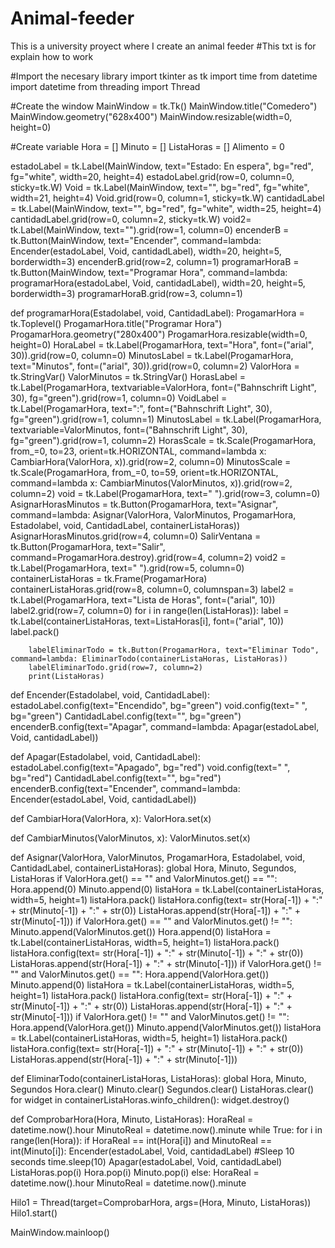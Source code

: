 # Animal-feeder
This is a university proyect where I create an animal feeder 
#This txt is for explain how to work


  #Import the necesary library
import tkinter as tk
import time
from datetime import datetime
from threading import Thread


  #Create the window
MainWindow = tk.Tk()
MainWindow.title("Comedero")
MainWindow.geometry("628x400")
MainWindow.resizable(width=0, height=0)


  #Create variable 
Hora  = []
Minuto = []
ListaHoras = []
Alimento = 0

estadoLabel = tk.Label(MainWindow, text="Estado: En espera", bg="red", fg="white", width=20, height=4)
estadoLabel.grid(row=0, column=0, sticky=tk.W)
Void = tk.Label(MainWindow, text="", bg="red", fg="white", width=21, height=4)
Void.grid(row=0, column=1, sticky=tk.W)
cantidadLabel = tk.Label(MainWindow, text="", bg="red", fg="white", width=25, height=4)
cantidadLabel.grid(row=0, column=2, sticky=tk.W)
void2= tk.Label(MainWindow, text="").grid(row=1, column=0)
encenderB = tk.Button(MainWindow, text="Encender", command=lambda: Encender(estadoLabel, Void, cantidadLabel), width=20, height=5, borderwidth=3)
encenderB.grid(row=2, column=1)
programarHoraB = tk.Button(MainWindow, text="Programar Hora", command=lambda: programarHora(estadoLabel, Void, cantidadLabel), width=20, height=5, borderwidth=3)
programarHoraB.grid(row=3, column=1)

def programarHora(Estadolabel, void, CantidadLabel):
        ProgamarHora = tk.Toplevel()
        ProgamarHora.title("Programar Hora")
        ProgamarHora.geometry("280x400")
        ProgamarHora.resizable(width=0, height=0)
        HoraLabel = tk.Label(ProgamarHora, text="Hora", font=("arial", 30)).grid(row=0, column=0)
        MinutosLabel = tk.Label(ProgamarHora, text="Minutos", font=("arial", 30)).grid(row=0, column=2)
        ValorHora = tk.StringVar()
        ValorMinutos = tk.StringVar()
        HorasLabel = tk.Label(ProgamarHora, textvariable=ValorHora, font=("Bahnschrift Light", 30), fg="green").grid(row=1, column=0)
        VoidLabel = tk.Label(ProgamarHora, text=":", font=("Bahnschrift Light", 30), fg="green").grid(row=1, column=1)
        MinutosLabel = tk.Label(ProgamarHora, textvariable=ValorMinutos, font=("Bahnschrift Light", 30), fg="green").grid(row=1, column=2)
        HorasScale = tk.Scale(ProgamarHora, from_=0, to=23, orient=tk.HORIZONTAL, command=lambda x: CambiarHora(ValorHora, x)).grid(row=2, column=0)
        MinutosScale = tk.Scale(ProgamarHora, from_=0, to=59, orient=tk.HORIZONTAL, command=lambda x: CambiarMinutos(ValorMinutos, x)).grid(row=2, column=2)
        void = tk.Label(ProgamarHora, text=" ").grid(row=3, column=0)
        AsignarHorasMinutos = tk.Button(ProgamarHora, text="Asignar", command=lambda: Asignar(ValorHora, ValorMinutos, ProgamarHora, Estadolabel, void, CantidadLabel, containerListaHoras))
        AsignarHorasMinutos.grid(row=4, column=0)
        SalirVentana = tk.Button(ProgamarHora, text="Salir", command=ProgamarHora.destroy).grid(row=4, column=2)
        void2 = tk.Label(ProgamarHora, text=" ").grid(row=5, column=0)
        containerListaHoras = tk.Frame(ProgamarHora)
        containerListaHoras.grid(row=8, column=0, columnspan=3)
        label2 = tk.Label(ProgamarHora, text="Lista de Horas", font=("arial", 10))
        label2.grid(row=7, column=0)
        for i in range(len(ListaHoras)):
                label = tk.Label(containerListaHoras, text=ListaHoras[i], font=("arial", 10))
                label.pack()

        labelEliminarTodo = tk.Button(ProgamarHora, text="Eliminar Todo", command=lambda: EliminarTodo(containerListaHoras, ListaHoras))
        labelEliminarTodo.grid(row=7, column=2)
        print(ListaHoras)

        

def Encender(Estadolabel, void, CantidadLabel):
    estadoLabel.config(text="Encendido", bg="green")
    void.config(text=" ", bg="green")
    CantidadLabel.config(text="", bg="green")
    encenderB.config(text="Apagar", command=lambda: Apagar(estadoLabel, Void, cantidadLabel))


def Apagar(Estadolabel, void, CantidadLabel):
    estadoLabel.config(text="Apagado", bg="red")
    void.config(text=" ", bg="red")
    CantidadLabel.config(text="", bg="red")
    encenderB.config(text="Encender", command=lambda: Encender(estadoLabel, Void, cantidadLabel))


def CambiarHora(ValorHora, x):
    ValorHora.set(x)

def CambiarMinutos(ValorMinutos, x):
    ValorMinutos.set(x)

def Asignar(ValorHora, ValorMinutos, ProgamarHora, Estadolabel, void, CantidadLabel, containerListaHoras):
    global Hora, Minuto, Segundos, ListaHoras
    if ValorHora.get() == "" and ValorMinutos.get() == "":
        Hora.append(0)
        Minuto.append(0)
        listaHora = tk.Label(containerListaHoras, width=5, height=1)
        listaHora.pack()
        listaHora.config(text= str(Hora[-1]) + ":" + str(Minuto[-1]) + ":" + str(0))
        ListaHoras.append(str(Hora[-1]) + ":" + str(Minuto[-1]))
    if ValorHora.get() == "" and ValorMinutos.get() != "":
        Minuto.append(ValorMinutos.get())
        Hora.append(0)
        listaHora = tk.Label(containerListaHoras, width=5, height=1)
        listaHora.pack()
        listaHora.config(text= str(Hora[-1]) + ":" + str(Minuto[-1]) + ":" + str(0))
        ListaHoras.append(str(Hora[-1]) + ":" + str(Minuto[-1]))
    if ValorHora.get() != "" and ValorMinutos.get() == "":
        Hora.append(ValorHora.get())
        Minuto.append(0)
        listaHora = tk.Label(containerListaHoras, width=5, height=1)
        listaHora.pack()
        listaHora.config(text= str(Hora[-1]) + ":" + str(Minuto[-1]) + ":" + str(0))
        ListaHoras.append(str(Hora[-1]) + ":" + str(Minuto[-1]))
    if ValorHora.get() != "" and ValorMinutos.get() != "":
        Hora.append(ValorHora.get())
        Minuto.append(ValorMinutos.get())
        listaHora = tk.Label(containerListaHoras, width=5, height=1)
        listaHora.pack()
        listaHora.config(text= str(Hora[-1]) + ":" + str(Minuto[-1]) + ":" + str(0))
        ListaHoras.append(str(Hora[-1]) + ":" + str(Minuto[-1]))

def EliminarTodo(containerListaHoras, ListaHoras):
    global Hora, Minuto, Segundos
    Hora.clear()
    Minuto.clear()
    Segundos.clear()
    ListaHoras.clear()
    for widget in containerListaHoras.winfo_children():
        widget.destroy()


def ComprobarHora(Hora, Minuto, ListaHoras):
    HoraReal = datetime.now().hour
    MinutoReal = datetime.now().minute
    while True:
        for i in range(len(Hora)):
            if HoraReal == int(Hora[i]) and MinutoReal == int(Minuto[i]):
                Encender(estadoLabel, Void, cantidadLabel)
                #Sleep 10 seconds
                time.sleep(10)
                Apagar(estadoLabel, Void, cantidadLabel)
                ListaHoras.pop(i)
                Hora.pop(i)
                Minuto.pop(i)
        else:
            HoraReal = datetime.now().hour
            MinutoReal = datetime.now().minute

Hilo1 = Thread(target=ComprobarHora, args=(Hora, Minuto, ListaHoras))
Hilo1.start()

MainWindow.mainloop()
